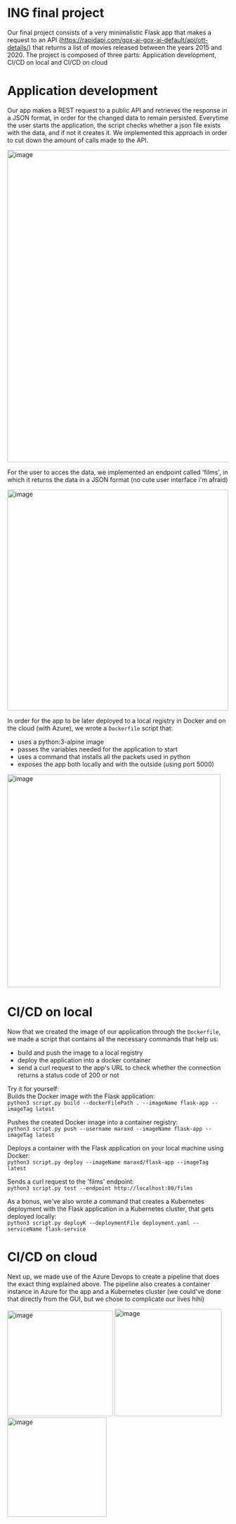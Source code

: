 # ING final project
Our final project consists of a very minimalistic Flask app that makes a request to an API (https://rapidapi.com/gox-ai-gox-ai-default/api/ott-details/) that returns a list of movies released between the years 2015 and 2020.
The project is composed of three parts: Application development, CI/CD on local and CI/CD on cloud

# Application development
Our app makes a REST request to a public API and retrieves the response in a JSON format, in order for the changed data to remain persisted. Everytime the user starts the application, the script checks whether a json file exists with the data, and if not it creates it. We implemented this approach in order to cut down the amount of calls made to the API.  

<img width="710" alt="image" src="https://user-images.githubusercontent.com/76562302/231350387-49d0e178-3cdd-4c27-973a-c44ac9fcadbb.png">

For the user to acces the data, we implemented an endpoint called 'films', in which it returns the data in a JSON format (no cute user interface i'm afraid)

<img width="503" alt="image" src="https://user-images.githubusercontent.com/76562302/231350617-ae5728f0-6abf-46b9-9234-54369f80c870.png">

In order for the app to be later deployed to a local registry in Docker and on the cloud (with Azure), we wrote a `Dockerfile` script that:
<ul>
  <li>uses a python:3-alpine image</li>
  <li>passes the variables needed for the application to start</li>
  <li>uses a command that installs all the packets used in python</li>
  <li>exposes the app both locally and with the outside (using port 5000)</li>
</ul>

<img width="485" alt="image" src="https://user-images.githubusercontent.com/76562302/231351379-470d723a-bde3-4f71-aac8-244106325cd3.png">

# CI/CD on local
Now that we created the image of our application through the `Dockerfile`, we made a script that contains all the necessary commands that help us:
<ul>
  <li>build and push the image to a local registry</li>
  <li>deploy the application into a docker container</li>
  <li>send a curl request to the app's URL to check whether the connection returns a status code of 200 or not</li>
</ul>

Try it for yourself:<br>
Builds the Docker image with the Flask application:<br>
`python3 script.py build --dockerFilePath . --imageName flask-app --imageTag latest`

Pushes the created Docker image into a container registry:<br>
`python3 script.py push --username maraxd --imageName flask-app --imageTag latest`

Deploys a container with the Flask application on your local machine using Docker:<br>
`python3 script.py deploy --imageName maraxd/flask-app --imageTag latest`

Sends a curl request to the 'films' endpoint:<br>
`python3 script.py test --endpoint http://localhost:80/films`

As a bonus, we've also wrote a command that creates a Kubernetes deployment with the Flask application in a Kubernetes cluster, that gets deployed locally:
<br>
`python3 script.py deployK --deploymentFile deployment.yaml --serviceName flask-service`

# CI/CD on cloud
Next up, we made use of the Azure Devops to create a pipeline that does the exact thing explained above. The pipeline also creates a container instance in Azure for the app and a Kubernetes cluster (we could've done that directly from the GUI, but we chose to complicate our lives hihi)


<img width="240" alt="image" src="https://user-images.githubusercontent.com/76562302/232205199-718c8187-95eb-488f-89d9-74d3de7926d6.png" style="display:inline" >             <img width="244" alt="image" src="https://user-images.githubusercontent.com/76562302/232205049-7896c881-1db7-4148-99c9-2a6497f6fcb5.png" style="display:inline"> <img width="226" alt="image" src="https://user-images.githubusercontent.com/76562302/232205099-49a4c5cd-5646-4504-9079-c8c18800ff61.png" style="display:inline">



